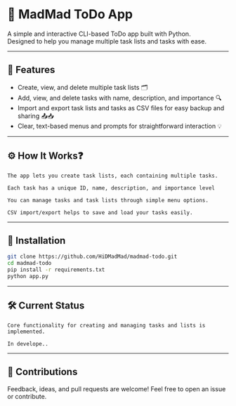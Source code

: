 # 📝 MadMad ToDo App
A simple and interactive CLI-based ToDo app built with Python.  
Designed to help you manage multiple task lists and tasks with ease.

---

## 🎯 Features
- Create, view, and delete multiple task lists 🗂 
- Add, view, and delete tasks with name, description, and importance 🔍 
- Import and export task lists and tasks as CSV files for easy backup and sharing 📤📥 
- Clear, text-based menus and prompts for straightforward interaction 💡 

---

## ⚙️ How It Works❓

    The app lets you create task lists, each containing multiple tasks.

    Each task has a unique ID, name, description, and importance level

    You can manage tasks and task lists through simple menu options.

    CSV import/export helps to save and load your tasks easily.

---

## 🚀 Installation
```bash
git clone https://github.com/HiDMadMad/madmad-todo.git
cd madmad-todo
pip install -r requirements.txt
python app.py
```

---

## 🛠️ Current Status

    Core functionality for creating and managing tasks and lists is implemented.

    In develope..

---

## 🙏 Contributions
Feedback, ideas, and pull requests are welcome!
Feel free to open an issue or contribute.
